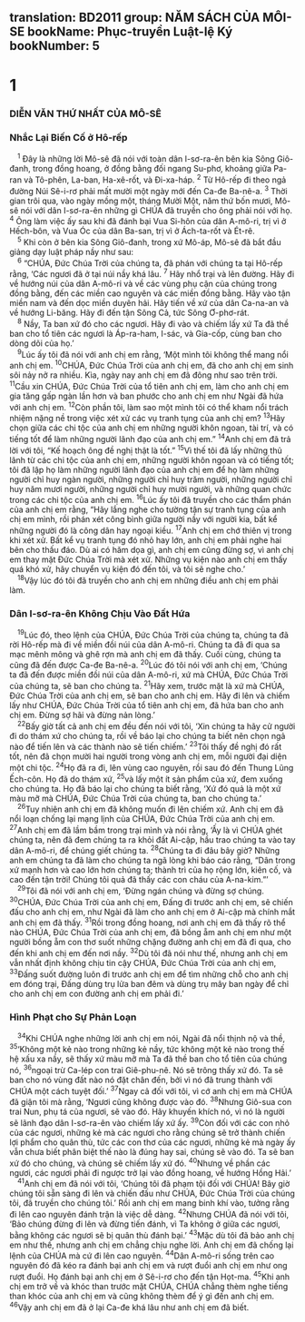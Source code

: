 translation: BD2011
group: NĂM SÁCH CỦA MÔI-SE
bookName: Phục-truyền Luật-lệ Ký 
bookNumber: 5
-------

<div class="title"><h1>1</h1><h3>DIỄN VĂN THỨ NHẤT CỦA MÔ-SÊ</h3><h3>Nhắc Lại Biến Cố ở Hô-rếp</h3></div>
<span class="verse phu_1_1"> <sup>1</sup> Ðây là những lời Mô-sê đã nói với toàn dân I-sơ-ra-ên bên kia Sông Giô-đanh, trong đồng hoang, ở đồng bằng đối ngang Su-phơ, khoảng giữa Pa-ran và Tô-phên, La-ban, Ha-xê-rốt, và Ði-xa-háp. </span>
<span class="verse phu_1_2"><sup>2</sup> Từ Hô-rếp đi theo ngả đường Núi Sê-i-rơ phải mất mười một ngày mới đến Ca-đe Ba-nê-a. </span>
<span class="verse phu_1_3"><sup>3</sup> Thời gian trôi qua, vào ngày mồng một, tháng Mười Một, năm thứ bốn mươi, Mô-sê nói với dân I-sơ-ra-ên những gì CHÚA đã truyền cho ông phải nói với họ. </span>
<span class="verse phu_1_4"><sup>4</sup> Ông làm việc ấy sau khi đã đánh bại Vua Si-hôn của dân A-mô-ri, trị vì ở Hếch-bôn, và Vua Óc của dân Ba-san, trị vì ở Ách-ta-rốt và Ét-rê. <br/></span>
<span class="verse phu_1_5"> <sup>5</sup> Khi còn ở bên kia Sông Giô-đanh, trong xứ Mô-áp, Mô-sê đã bắt đầu giảng dạy luật pháp nầy như sau:<br/></span>
<span class="verse phu_1_6"> <sup>6</sup> “CHÚA, Ðức Chúa Trời của chúng ta, đã phán với chúng ta tại Hô-rếp rằng, ‘Các ngươi đã ở tại núi nầy khá lâu. </span>
<span class="verse phu_1_7"><sup>7</sup> Hãy nhổ trại và lên đường. Hãy đi về hướng núi của dân A-mô-ri và về các vùng phụ cận của chúng trong đồng bằng, đến các miền cao nguyên và các miền đồng bằng. Hãy vào tận miền nam và đến dọc miền duyên hải. Hãy tiến về xứ của dân Ca-na-an và về hướng Li-băng. Hãy đi đến tận Sông Cả, tức Sông Ơ-phơ-rát. <br/></span>
<span class="verse phu_1_8"> <sup>8</sup> Nầy, Ta ban xứ đó cho các ngươi. Hãy đi vào và chiếm lấy xứ Ta đã thề ban cho tổ tiên các ngươi là Áp-ra-ham, I-sác, và Gia-cốp, cùng ban cho dòng dõi của họ.’<br/></span>
<span class="verse phu_1_9"> <sup>9</sup>Lúc ấy tôi đã nói với anh chị em rằng, ‘Một mình tôi không thể mang nổi anh chị em. </span>
<span class="verse phu_1_10"><sup>10</sup>CHÚA, Ðức Chúa Trời của anh chị em, đã cho anh chị em sinh sôi nảy nở ra nhiều. Kìa, ngày nay anh chị em đã đông như sao trên trời. </span>
<span class="verse phu_1_11"><sup>11</sup>Cầu xin CHÚA, Ðức Chúa Trời của tổ tiên anh chị em, làm cho anh chị em gia tăng gấp ngàn lần hơn và ban phước cho anh chị em như Ngài đã hứa với anh chị em. </span>
<span class="verse phu_1_12"><sup>12</sup>Còn phần tôi, làm sao một mình tôi có thể kham nổi trách nhiệm nặng nề trong việc xét xử các vụ tranh tụng của anh chị em? </span>
<span class="verse phu_1_13"><sup>13</sup>Hãy chọn giữa các chi tộc của anh chị em những người khôn ngoan, tài trí, và có tiếng tốt để làm những người lãnh đạo của anh chị em.” </span>
<span class="verse phu_1_14"><sup>14</sup>Anh chị em đã trả lời với tôi, “Kế hoạch ông đề nghị thật là tốt.” </span>
<span class="verse phu_1_15"><sup>15</sup>Vì thế tôi đã lấy những thủ lãnh từ các chi tộc của anh chị em, những người khôn ngoan và có tiếng tốt; tôi đã lập họ làm những người lãnh đạo của anh chị em để họ làm những người chỉ huy ngàn người, những người chỉ huy trăm người, những người chỉ huy năm mươi người, những người chỉ huy mười người, và những quan chức trong các chi tộc của anh chị em. </span>
<span class="verse phu_1_16"><sup>16</sup>Lúc ấy tôi đã truyền cho các thẩm phán của anh chị em rằng, “Hãy lắng nghe cho tường tận sự tranh tụng của anh chị em mình, rồi phán xét công bình giữa người nầy với người kia, bất kể những người đó là công dân hay ngoại kiều. </span>
<span class="verse phu_1_17"><sup>17</sup>Anh chị em chớ thiên vị trong khi xét xử. Bất kể vụ tranh tụng đó nhỏ hay lớn, anh chị em phải nghe hai bên cho thấu đáo. Dù ai có hăm dọa gì, anh chị em cũng đừng sợ, vì anh chị em thay mặt Ðức Chúa Trời mà xét xử. Những vụ kiện nào anh chị em thấy quá khó xử, hãy chuyển vụ kiện đó đến tôi, và tôi sẽ nghe cho.’<br/></span>
<span class="verse phu_1_18"> <sup>18</sup>Vậy lúc đó tôi đã truyền cho anh chị em những điều anh chị em phải làm. <br/></span>
<div class="title"><h3>Dân I-sơ-ra-ên Không Chịu Vào Ðất Hứa</h3></div>
<span class="verse phu_1_19"> <sup>19</sup>Lúc đó, theo lệnh của CHÚA, Ðức Chúa Trời của chúng ta, chúng ta đã rời Hô-rếp mà đi về miền đồi núi của dân A-mô-ri. Chúng ta đã đi qua sa mạc mênh mông và ghê rợn mà anh chị em đã thấy. Cuối cùng, chúng ta cũng đã đến được Ca-đe Ba-nê-a. </span>
<span class="verse phu_1_20"><sup>20</sup>Lúc đó tôi nói với anh chị em, ‘Chúng ta đã đến được miền đồi núi của dân A-mô-ri, xứ mà CHÚA, Ðức Chúa Trời của chúng ta, sẽ ban cho chúng ta. </span>
<span class="verse phu_1_21"><sup>21</sup>Hãy xem, trước mặt là xứ mà CHÚA, Ðức Chúa Trời của anh chị em, sẽ ban cho anh chị em. Hãy đi lên và chiếm lấy như CHÚA, Ðức Chúa Trời của tổ tiên anh chị em, đã hứa ban cho anh chị em. Ðừng sợ hãi và đừng nản lòng.’<br/></span>
<span class="verse phu_1_22"> <sup>22</sup>Bấy giờ tất cả anh chị em đều đến nói với tôi, ‘Xin chúng ta hãy cử người đi do thám xứ cho chúng ta, rồi về báo lại cho chúng ta biết nên chọn ngả nào để tiến lên và các thành nào sẽ tiến chiếm.’ </span>
<span class="verse phu_1_23"><sup>23</sup>Tôi thấy đề nghị đó rất tốt, nên đã chọn mười hai người trong vòng anh chị em, mỗi người đại diện một chi tộc. </span>
<span class="verse phu_1_24"><sup>24</sup>Họ đã ra đi, lên vùng cao nguyên, rồi sau đó đến Thung Lũng Ếch-côn. Họ đã do thám xứ, </span>
<span class="verse phu_1_25"><sup>25</sup>và lấy một ít sản phẩm của xứ, đem xuống cho chúng ta. Họ đã báo lại cho chúng ta biết rằng, ‘Xứ đó quả là một xứ màu mỡ mà CHÚA, Ðức Chúa Trời của chúng ta, ban cho chúng ta.’<br/></span>
<span class="verse phu_1_26"> <sup>26</sup>Tuy nhiên anh chị em đã không muốn đi lên chiếm xứ. Anh chị em đã nổi loạn chống lại mạng lịnh của CHÚA, Ðức Chúa Trời của anh chị em. </span>
<span class="verse phu_1_27"><sup>27</sup>Anh chị em đã lầm bầm trong trại mình và nói rằng, ‘Ấy là vì CHÚA ghét chúng ta, nên đã đem chúng ta ra khỏi đất Ai-cập, hầu trao chúng ta vào tay dân A-mô-ri, để chúng giết chúng ta. </span>
<span class="verse phu_1_28"><sup>28</sup>Chúng ta đi đâu bây giờ? Những anh em chúng ta đã làm cho chúng ta ngã lòng khi báo cáo rằng, “Dân trong xứ mạnh hơn và cao lớn hơn chúng ta; thành trì của họ rộng lớn, kiên cố, và cao đến tận trời! Chúng tôi quả đã thấy các con cháu của A-na-kim.”’ <br/></span>
<span class="verse phu_1_29"> <sup>29</sup>Tôi đã nói với anh chị em, ‘Ðừng ngán chúng và đừng sợ chúng. </span>
<span class="verse phu_1_30"><sup>30</sup>CHÚA, Ðức Chúa Trời của anh chị em, Ðấng đi trước anh chị em, sẽ chiến đấu cho anh chị em, như Ngài đã làm cho anh chị em ở Ai-cập mà chính mắt anh chị em đã thấy. </span>
<span class="verse phu_1_31"><sup>31</sup>Rồi trong đồng hoang, nơi anh chị em đã thấy rõ thể nào CHÚA, Ðức Chúa Trời của anh chị em, đã bồng ẵm anh chị em như một người bồng ẵm con thơ suốt những chặng đường anh chị em đã đi qua, cho đến khi anh chị em đến nơi nầy. </span>
<span class="verse phu_1_32"><sup>32</sup>Dù tôi đã nói như thế, nhưng anh chị em vẫn nhất định không chịu tin cậy CHÚA, Ðức Chúa Trời của anh chị em, </span>
<span class="verse phu_1_33"><sup>33</sup>Ðấng suốt đường luôn đi trước anh chị em để tìm những chỗ cho anh chị em đóng trại, Ðấng dùng trụ lửa ban đêm và dùng trụ mây ban ngày để chỉ cho anh chị em con đường anh chị em phải đi.’<br/></span>
<div class="title"><h3>Hình Phạt cho Sự Phản Loạn</h3></div>
<span class="verse phu_1_34"> <sup>34</sup>Khi CHÚA nghe những lời anh chị em nói, Ngài đã nổi thịnh nộ và thề, </span>
<span class="verse phu_1_35"><sup>35</sup>‘Không một kẻ nào trong những kẻ nầy, tức không một kẻ nào trong thế hệ xấu xa nầy, sẽ thấy xứ màu mỡ mà Ta đã thề ban cho tổ tiên của chúng nó, </span>
<span class="verse phu_1_36"><sup>36</sup>ngoại trừ Ca-lép con trai Giê-phu-nê. Nó sẽ trông thấy xứ đó. Ta sẽ ban cho nó vùng đất nào nó đặt chân đến, bởi vì nó đã trung thành với CHÚA một cách tuyệt đối.’ </span>
<span class="verse phu_1_37"><sup>37</sup>Ngay cả đối với tôi, vì cớ anh chị em mà CHÚA đã giận tôi mà rằng, ‘Ngươi cũng không được vào đó. </span>
<span class="verse phu_1_38"><sup>38</sup>Nhưng Giô-sua con trai Nun, phụ tá của ngươi, sẽ vào đó. Hãy khuyến khích nó, vì nó là người sẽ lãnh đạo dân I-sơ-ra-ên vào chiếm lấy xứ ấy. </span>
<span class="verse phu_1_39"><sup>39</sup>Còn đối với các con nhỏ của các ngươi, những kẻ mà các ngươi cho rằng chúng sẽ trở thành chiến lợi phẩm cho quân thù, tức các con thơ của các ngươi, những kẻ mà ngày ấy vẫn chưa biết phân biệt thế nào là đúng hay sai, chúng sẽ vào đó. Ta sẽ ban xứ đó cho chúng, và chúng sẽ chiếm lấy xứ đó. </span>
<span class="verse phu_1_40"><sup>40</sup>Nhưng về phần các ngươi, các ngươi phải đi ngược trở lại vào đồng hoang, về hướng Hồng Hải.’ <br/></span>
<span class="verse phu_1_41"> <sup>41</sup>Anh chị em đã nói với tôi, ‘Chúng tôi đã phạm tội đối với CHÚA! Bây giờ chúng tôi sẵn sàng đi lên và chiến đấu như CHÚA, Ðức Chúa Trời của chúng tôi, đã truyền cho chúng tôi.’ Rồi anh chị em mang binh khí vào, tưởng rằng đi lên cao nguyên đánh trận là việc dễ dàng. </span>
<span class="verse phu_1_42"><sup>42</sup>Nhưng CHÚA đã nói với tôi, ‘Bảo chúng đừng đi lên và đừng tiến đánh, vì Ta không ở giữa các ngươi, bằng không các ngươi sẽ bị quân thù đánh bại.’ </span>
<span class="verse phu_1_43"><sup>43</sup>Mặc dù tôi đã bảo anh chị em như thế, nhưng anh chị em chẳng chịu nghe lời. Anh chị em đã chống lại lệnh của CHÚA mà cứ đi lên cao nguyên. </span>
<span class="verse phu_1_44"><sup>44</sup>Dân A-mô-ri sống trên cao nguyên đó đã kéo ra đánh bại anh chị em và rượt đuổi anh chị em như ong rượt đuổi. Họ đánh bại anh chị em ở Sê-i-rơ cho đến tận Họt-ma. </span>
<span class="verse phu_1_45"><sup>45</sup>Khi anh chị em trở về và khóc than trước mặt CHÚA, CHÚA chẳng thèm nghe tiếng than khóc của anh chị em và cũng không thèm để ý gì đến anh chị em. </span>
<span class="verse phu_1_46"><sup>46</sup>Vậy anh chị em đã ở lại Ca-đe khá lâu như anh chị em đã biết.<br/></span>
